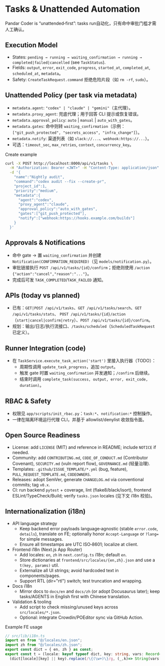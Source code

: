 # Tasks & Unattended Automation

Pandar Coder is “unattended‑first”: tasks run自动化，只有命中审批门槛才需人工确认。

## Execution Model
- States: `pending → running → waiting_confirmation → running → completed|failed|cancelled` (see `TaskStatus`).
- Fields: `output`, `error`, `exit_code`, `progress`, `started_at`, `completed_at`, `scheduled_at`, `metadata`。
- Safety: `CreateTaskRequest.command` 拒绝危险片段（如 `rm -rf`, `sudo`）。

## Unattended Policy (per task via metadata)
- `metadata.agent`: `"codex" | "claude" | "gemini"`（主代理）。
- `metadata.proxy_agent`: 兜底代理；用于回答 CLI 提示或恢复错误。
- `metadata.approval_policy`: `auto` | `manual` | `auto_with_gates`。
- `metadata.gates`: 命中则转 `waiting_confirmation`（示例：`["git_push_protected", "secrets_access", "infra_change"]`）。
- `metadata.notify`: 渠道列表（如 `slack://...`、`webhook:https://...`）。
- 可选：`timeout_sec`, `max_retries`, `context`, `concurrency_key`。

Create example
```bash
curl -X POST http://localhost:8000/api/v1/tasks \
  -H "Authorization: Bearer <JWT>" -H "Content-Type: application/json" \
  -d '{
    "name":"Nightly audit",
    "command":"codex audit --fix --create-pr",
    "project_id":1,
    "priority":"medium",
    "metadata":{
      "agent":"codex",
      "proxy_agent":"claude",
      "approval_policy":"auto_with_gates",
      "gates":["git_push_protected"],
      "notify":["webhook:https://hooks.example.com/builds"]
    }
  }'
```

## Approvals & Notifications
- 命中 gate → 置 `waiting_confirmation` 并创建 `Notification(CONFIRMATION_REQUIRED)`（见 `models/notification.py`）。
- 审批链接执行 `POST /api/v1/tasks/{id}/confirm`；拒绝则使用 `/action {"action":"cancel","reason":"..."}`。
- 完成后可发 `TASK_COMPLETED`/`TASK_FAILED` 通知。

## APIs (today vs planned)
- 已有：`GET|POST /api/v1/tasks`、`GET /api/v1/tasks/search`、`GET /api/v1/tasks/stats`、
  `POST /api/v1/tasks/{id}/action`（`start|cancel|confirm|retry`）、`POST /api/v1/tasks/{id}/confirm`。
- 规划：输出/日志/执行流接口、`/tasks/scheduled`（`ScheduledTaskRequest` 已定义）。

## Runner Integration (code)
- 在 `TaskService.execute_task_action('start')` 里接入执行器（TODO）：
  - 周期性调用 `update_task_progress`，追加 `output`。
  - 触发 gate 时置 `waiting_confirmation` 并发通知；`/confirm` 后继续。
  - 结束时调用 `complete_task(success, output, error, exit_code, duration)`。

## RBAC & Safety
- 权限见 `app/scripts/init_rbac.py`：`task:*`、`notification:*` 控制操作。
- 一律在隔离环境运行代理 CLI，并基于 allowlist/denylist 收敛指令面。

## Open Source Readiness
- License: add `LICENSE` (MIT) and reference in README; include `NOTICE` if needed.
- Community: add `CONTRIBUTING.md`, `CODE_OF_CONDUCT.md` (Contributor Covenant), `SECURITY.md` (vuln report flow), `GOVERNANCE.md` (轻量治理).
- Templates: `.github/ISSUE_TEMPLATE/*.yml` (bug, feature), `PULL_REQUEST_TEMPLATE.md`, `CODEOWNERS`.
- Releases: adopt SemVer, generate `CHANGELOG.md` via conventional commits; tag `v0.x`.
- CI: run backend `pytest` + coverage, lint (flake8/black/isort), frontend ESLint/TypeCheck/Build; verify `tasks.json` locales (见下文 i18n 校验)。

## Internationalization (i18n)
- API language strategy
  - Keep backend error payloads language‑agnostic (stable `error.code`, `details`), translate on FE; optionally honor `Accept-Language` or `?lang=` for simple messages.
  - Ensure all timestamps are UTC ISO‑8601; localize at client.
- Frontend i18n (Next.js App Router)
  - Add locales: `en`, `zh` in `next.config.ts` i18n; default `en`.
  - Store dictionaries at `frontend/src/locales/{en,zh}.json` and use a `t(key, params)` util.
  - Externalize all UI strings; avoid hardcoded text in components/pages.
  - Support RTL (dir="rtl") switch; test truncation and wrapping.
- Docs i18n
  - Mirror docs to `docs/en` and `docs/zh` (or adopt Docusaurus later); keep tasks/AGENTS in English first with Chinese translation.
- Validation & tooling
  - Add script to check missing/unused keys across `src/locales/*.json`.
  - Optional: integrate Crowdin/POEditor sync via GitHub Action.

Example FE usage
```ts
// src/lib/i18n.ts
import en from "@/locales/en.json";
import zh from "@/locales/zh.json";
export const dict = { en, zh } as const;
export const t = (locale: keyof typeof dict, key: string, vars: Record<string,string|number> = {}) =>
  (dict[locale][key] || key).replace(/\{(\w+)\}/g, (_,k)=> String(vars[k] ?? ""));
```
